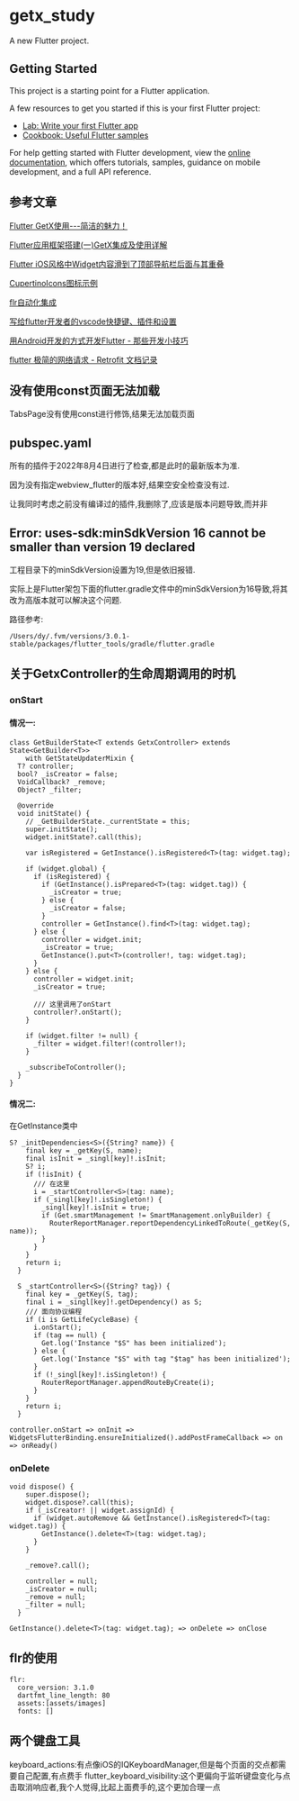 # getx_study

A new Flutter project.

## Getting Started

This project is a starting point for a Flutter application.

A few resources to get you started if this is your first Flutter project:

- [Lab: Write your first Flutter app](https://docs.flutter.dev/get-started/codelab)
- [Cookbook: Useful Flutter samples](https://docs.flutter.dev/cookbook)

For help getting started with Flutter development, view the
[online documentation](https://docs.flutter.dev/), which offers tutorials,
samples, guidance on mobile development, and a full API reference.

## 参考文章
[Flutter GetX使用---简洁的魅力！](https://juejin.cn/post/6924104248275763208)

[Flutter应用框架搭建(一)GetX集成及使用详解](https://juejin.cn/post/7039637076962181157)

[Flutter iOS风格中Widget内容滑到了顶部导航栏后面与其重叠](https://blog.csdn.net/ww897532167/article/details/111093988)

[CupertinoIcons图标示例](https://api.flutter.dev/flutter/cupertino/CupertinoIcons-class.html#constants)

[flr自动化集成](https://github.com/Fly-Mix/flr-cli/blob/master/README.zh-cn.md)

[写给flutter开发者的vscode快捷键、插件和设置](https://zhuanlan.zhihu.com/p/479768061)

[用Android开发的方式开发Flutter - 那些开发小技巧](https://juejin.cn/post/7231887884739543097#heading-6)

[flutter 极简的网络请求 - Retrofit 文档记录](https://juejin.cn/post/7244358444349128763)

## 没有使用const页面无法加载

TabsPage没有使用const进行修饰,结果无法加载页面

## pubspec.yaml

所有的插件于2022年8月4日进行了检查,都是此时的最新版本为准.

因为没有指定webview_flutter的版本好,结果空安全检查没有过.

让我同时考虑之前没有编译过的插件,我删除了,应该是版本问题导致,而并非

## Error:  uses-sdk:minSdkVersion 16 cannot be smaller than version 19 declared

工程目录下的minSdkVersion设置为19,但是依旧报错.

实际上是Flutter架包下面的flutter.gradle文件中的minSdkVersion为16导致,将其改为高版本就可以解决这个问题.

路径参考:

```
/Users/dy/.fvm/versions/3.0.1-stable/packages/flutter_tools/gradle/flutter.gradle
```

## 关于GetxController的生命周期调用的时机

### onStart

#### 情况一:

```
class GetBuilderState<T extends GetxController> extends State<GetBuilder<T>>
    with GetStateUpdaterMixin {
  T? controller;
  bool? _isCreator = false;
  VoidCallback? _remove;
  Object? _filter;

  @override
  void initState() {
    // _GetBuilderState._currentState = this;
    super.initState();
    widget.initState?.call(this);

    var isRegistered = GetInstance().isRegistered<T>(tag: widget.tag);

    if (widget.global) {
      if (isRegistered) {
        if (GetInstance().isPrepared<T>(tag: widget.tag)) {
          _isCreator = true;
        } else {
          _isCreator = false;
        }
        controller = GetInstance().find<T>(tag: widget.tag);
      } else {
        controller = widget.init;
        _isCreator = true;
        GetInstance().put<T>(controller!, tag: widget.tag);
      }
    } else {
      controller = widget.init;
      _isCreator = true;

      /// 这里调用了onStart
      controller?.onStart();
    }

    if (widget.filter != null) {
      _filter = widget.filter!(controller!);
    }

    _subscribeToController();
  }
}
```

#### 情况二:

在GetInstance类中
```
S? _initDependencies<S>({String? name}) {
    final key = _getKey(S, name);
    final isInit = _singl[key]!.isInit;
    S? i;
    if (!isInit) {
      /// 在这里
      i = _startController<S>(tag: name);
      if (_singl[key]!.isSingleton!) {
        _singl[key]!.isInit = true;
        if (Get.smartManagement != SmartManagement.onlyBuilder) {
          RouterReportManager.reportDependencyLinkedToRoute(_getKey(S, name));
        }
      }
    }
    return i;
  }

  S _startController<S>({String? tag}) {
    final key = _getKey(S, tag);
    final i = _singl[key]!.getDependency() as S;
    /// 面向协议编程
    if (i is GetLifeCycleBase) {
      i.onStart();
      if (tag == null) {
        Get.log('Instance "$S" has been initialized');
      } else {
        Get.log('Instance "$S" with tag "$tag" has been initialized');
      }
      if (!_singl[key]!.isSingleton!) {
        RouterReportManager.appendRouteByCreate(i);
      }
    }
    return i;
  }
```

`controller.onStart => onInit => WidgetsFlutterBinding.ensureInitialized().addPostFrameCallback => on => onReady()`

### onDelete

```
void dispose() {
    super.dispose();
    widget.dispose?.call(this);
    if (_isCreator! || widget.assignId) {
      if (widget.autoRemove && GetInstance().isRegistered<T>(tag: widget.tag)) {
        GetInstance().delete<T>(tag: widget.tag);
      }
    }

    _remove?.call();

    controller = null;
    _isCreator = null;
    _remove = null;
    _filter = null;
  }
```

`GetInstance().delete<T>(tag: widget.tag); => onDelete => onClose`

## flr的使用
```
flr:
  core_version: 3.1.0
  dartfmt_line_length: 80
  assets:[assets/images]
  fonts: []
```

## 两个键盘工具

keyboard_actions:有点像iOS的IQKeyboardManager,但是每个页面的交点都需要自己配置,有点费手
flutter_keyboard_visibility:这个更偏向于监听键盘变化与点击取消响应者,我个人觉得,比起上面费手的,这个更加合理一点